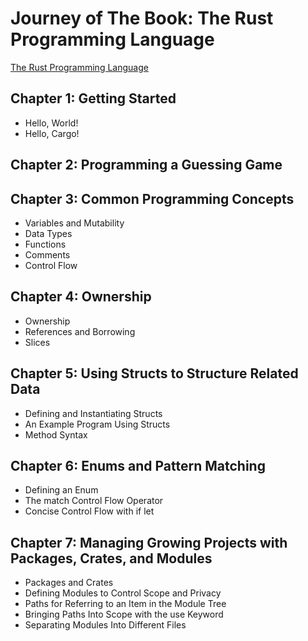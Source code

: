 # Journey of The Book: The Rust Programming Language

[The Rust Programming Language](https://doc.rust-lang.org/book/)

## Chapter 1: Getting Started

- Hello, World!
- Hello, Cargo!

## Chapter 2: Programming a Guessing Game

## Chapter 3: Common Programming Concepts

- Variables and Mutability
- Data Types
- Functions
- Comments
- Control Flow

## Chapter 4: Ownership

- Ownership
- References and Borrowing
- Slices

## Chapter 5: Using Structs to Structure Related Data

- Defining and Instantiating Structs
- An Example Program Using Structs
- Method Syntax

## Chapter 6: Enums and Pattern Matching

- Defining an Enum
- The match Control Flow Operator
- Concise Control Flow with if let

## Chapter 7: Managing Growing Projects with Packages, Crates, and Modules

- Packages and Crates
- Defining Modules to Control Scope and Privacy
- Paths for Referring to an Item in the Module Tree
- Bringing Paths Into Scope with the use Keyword
- Separating Modules Into Different Files
